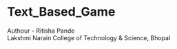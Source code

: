 # Text_Based_Game
Authour - Ritisha Pande
<br>
Lakshmi Narain College of Technology & Science, Bhopal